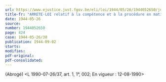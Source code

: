```yaml
---
url: https://www.ejustice.just.fgov.be/eli/loi/1944/05/26/1944052650/justel
title-fr: "ARRETE-LOI relatif à la compétence et à la procédure en matière de crimes et délits contre la sûreté de l'Etat. Voir modification(s)"
date: 1944-05-26
source:
number: 1944052650
page: 424
case: 1944-05-26/30
publication: 1944-09-02
starts:
modifies:
pdf-original:
pdf-consolidated:
---
```


(Abrogé) <L 1990-07-26/37, art. 1, 1°, 002;  En vigueur :  12-08-1990>
